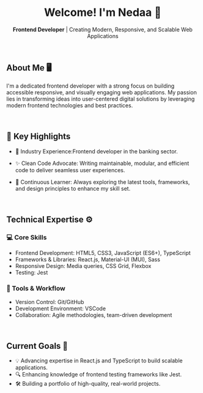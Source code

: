 <div align="center"> <h1>Welcome! I'm Nedaa 👋</h1> <p><strong>Frontend Developer</strong> | Creating Modern, Responsive, and Scalable Web Applications</p> </div>

<br>

## About Me 🖥️

I'm a dedicated frontend developer with a strong focus on building accessible
responsive, and visually engaging web applications. My passion lies in transforming ideas into user-centered digital solutions by leveraging modern frontend technologies and best practices.

<br>

## 🌟 Key Highlights

* 🏦 Industry Experience:Frontend developer in the banking sector.

* ✨ Clean Code Advocate: Writing maintainable, modular, and efficient code to deliver seamless user experiences.

* 📖 Continuous Learner: Always exploring the latest tools, frameworks, and design principles to enhance my skill set.

<br>

## Technical Expertise ⚙️

### 💻 Core Skills

* Frontend Development: HTML5, CSS3, JavaScript (ES6+), TypeScript
* Frameworks & Libraries: React.js, Material-UI (MUI), Sass
* Responsive Design: Media queries, CSS Grid, Flexbox
* Testing: Jest

### 🔧 Tools & Workflow

* Version Control: Git/GitHub
* Development Environment: VSCode
* Collaboration: Agile methodologies, team-driven development

<br>

## Current Goals 🎯

* 💡 Advancing expertise in React.js and TypeScript to build scalable applications.
* 🔍 Enhancing knowledge of frontend testing frameworks like Jest.
* 🛠️ Building a portfolio of high-quality, real-world projects.
